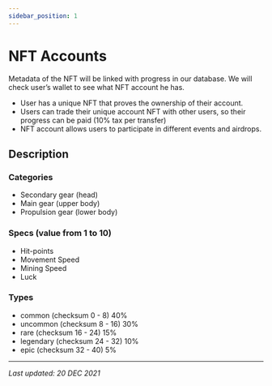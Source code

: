 ```yaml
---
sidebar_position: 1
---
```


# NFT Accounts

Metadata of the NFT will be linked with progress in our database. We will check user’s wallet to see what NFT account he has.

- User has a unique NFT that proves the ownership of their account.
- Users can trade their unique account NFT with other users, so their progress can be paid (10% tax per transfer)
- NFT account allows users to participate in different events and airdrops.

## Description

### Categories

- Secondary gear (head)
- Main gear (upper body)
- Propulsion gear (lower body)

### Specs (value from 1 to 10)

- Hit-points
- Movement Speed
- Mining Speed
- Luck

### Types

- common  (checksum 0 - 8) 40%
- uncommon (checksum 8 - 16) 30%
- rare (checksum 16 -  24) 15%
- legendary (checksum  24 - 32) 10%
- epic (checksum 32 - 40) 5%

---

*Last updated: 20 DEC 2021*